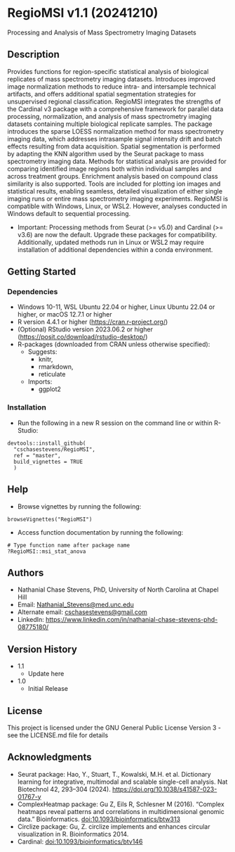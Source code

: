 # RegioMSI v1.1 (20241210)

Processing and Analysis of Mass Spectrometry Imaging Datasets

## Description

Provides functions for region-specific statistical analysis of biological replicates of mass spectrometry imaging datasets. Introduces improved image normalization methods to reduce intra- and intersample technical artifacts, and offers additional spatial segmentation strategies for unsupervised regional classification.    RegioMSI integrates the strengths of the Cardinal v3 package with a comprehensive framework for parallel data processing, normalization, and analysis of mass spectrometry imaging datasets containing multiple biological replicate samples. The package introduces the sparse LOESS normalization method for mass spectrometry imaging data, which addresses intrasample signal intensity drift and batch effects resulting from data acquisition. Spatial segmentation is performed by adapting the KNN algorithm used by the Seurat package to mass spectrometry imaging data.    Methods for statistical analysis are provided for comparing identified image regions both within individual samples and across treatment groups. Enrichment analysis based on compound class similarity is also supported. Tools are included for plotting ion images and statistical results, enabling seamless, detailed visualization of either single imaging runs or entire mass spectrometry imaging experiments.    RegioMSI is compatible with Windows, Linux, or WSL2. However, analyses conducted in Windows default to sequential processing.

* Important: Processing methods from Seurat (>= v5.0) and Cardinal (>= v3.6) are now the default. Upgrade these packages for compatibility. Additionally, updated methods run in Linux or WSL2 may require installation of additional dependencies within a conda environment.

## Getting Started

### Dependencies
* Windows 10-11, WSL Ubuntu 22.04 or higher, Linux Ubuntu 22.04 or higher, or macOS 12.7.1 or higher
* R version 4.4.1 or higher (https://cran.r-project.org/)
* (Optional) RStudio version 2023.06.2 or higher (https://posit.co/download/rstudio-desktop/)
* R-packages (downloaded from CRAN unless otherwise specified):
    * Suggests: 
        * knitr,
        * rmarkdown,
        * reticulate
    * Imports: 
        * ggplot2

### Installation
* Run the following in a new R session on the command line or within R-Studio:

```
devtools::install_github(
  "cschasestevens/RegioMSI", 
  ref = "master", 
  build_vignettes = TRUE
  )
```

## Help
* Browse vignettes by running the following:

```
browseVignettes("RegioMSI")
```

* Access function documentation by running the following:

```
# Type function name after package name
?RegioMSI::msi_stat_anova
```

## Authors

* Nathanial Chase Stevens, PhD, University of North Carolina at Chapel Hill
* Email: Nathanial_Stevens@med.unc.edu
* Alternate email: cschasestevens@gmail.com
* LinkedIn: https://www.linkedin.com/in/nathanial-chase-stevens-phd-08775180/

## Version History
* 1.1
    * Update here
* 1.0
    * Initial Release

## License

This project is licensed under the GNU General Public License Version 3 - see the LICENSE.md file for details

## Acknowledgments

* Seurat package: Hao, Y., Stuart, T., Kowalski, M.H. et al. Dictionary learning for integrative, multimodal and scalable single-cell analysis. Nat Biotechnol 42, 293–304 (2024). https://doi.org/10.1038/s41587-023-01767-y
* ComplexHeatmap package: Gu Z, Eils R, Schlesner M (2016). “Complex heatmaps reveal patterns and correlations in multidimensional genomic data.” Bioinformatics. <doi:10.1093/bioinformatics/btw313>
* Circlize package: Gu, Z. circlize implements and enhances circular visualization in R. Bioinformatics 2014.
* Cardinal: <doi:10.1093/bioinformatics/btv146>
